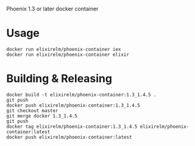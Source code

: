 Phoenix 1.3 or later docker container

Usage
=====
```
docker run elixirelm/phoenix-container iex
docker run elixirelm/phoenix-container elixir
```
Building & Releasing
====================
```
docker build -t elixirelm/phoenix-container:1.3_1.4.5 .
git push
docker push elixirelm/phoenix-container:1.3_1.4.5
git checkout master
git merge docker 1.3_1.4.5
git push
docker tag elixirelm/phoenix-container:1.3_1.4.5 elixirelm/phoenix-container:latest
docker push elixirelm/phoenix-container:latest
```
